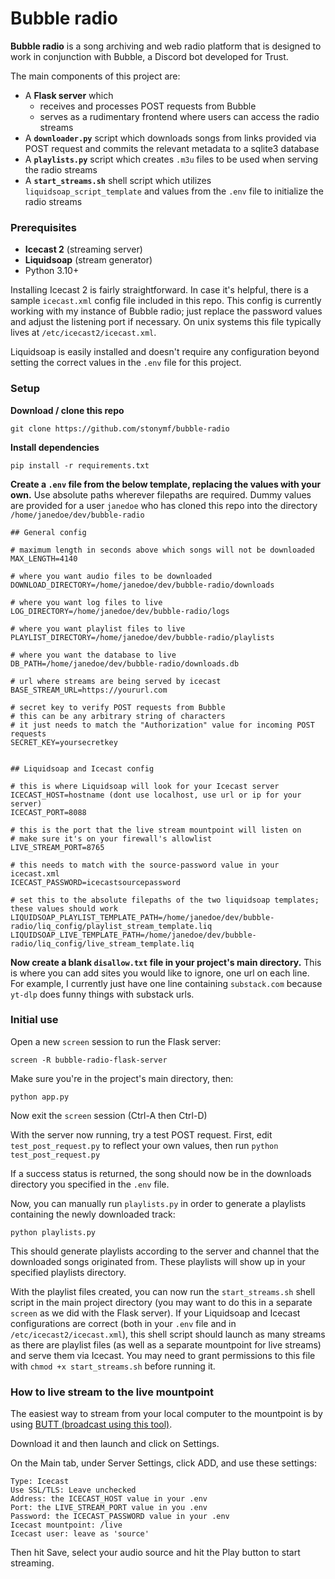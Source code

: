 # Bubble radio

**Bubble radio** is a song archiving and web radio platform that is designed to work in conjunction with Bubble, a Discord bot developed for Trust.

The main components of this project are:

- A **Flask server** which 
	- receives and processes POST requests from Bubble
	- serves as a rudimentary frontend where users can access the radio streams
- A **`downloader.py`** script which downloads songs from links provided via POST request and commits the relevant metadata to a sqlite3 database
- A **`playlists.py`** script which creates `.m3u` files to be used when serving the radio streams
- A **`start_streams.sh`** shell script which utilizes `liquidsoap_script_template` and values from the `.env` file to initialize the radio streams

### Prerequisites

- **Icecast 2** (streaming server)
- **Liquidsoap** (stream generator)
- Python 3.10+

Installing Icecast 2 is fairly straightforward. In case it's helpful, there is a sample `icecast.xml` config file included in this repo. This config is currently working with my instance of Bubble radio; just replace the password values and adjust the listening port if necessary. On unix systems this file typically lives at `/etc/icecast2/icecast.xml`.

Liquidsoap is easily installed and doesn't require any configuration beyond setting the correct values in the `.env` file for this project.

### Setup

**Download / clone this repo**

`git clone https://github.com/stonymf/bubble-radio`

**Install dependencies**

`pip install -r requirements.txt`

**Create a `.env` file from the below template, replacing the values with your own.** Use absolute paths wherever filepaths are required. Dummy values are provided for a user `janedoe` who has cloned this repo into the directory `/home/janedoe/dev/bubble-radio`

```
## General config

# maximum length in seconds above which songs will not be downloaded
MAX_LENGTH=4140

# where you want audio files to be downloaded
DOWNLOAD_DIRECTORY=/home/janedoe/dev/bubble-radio/downloads

# where you want log files to live
LOG_DIRECTORY=/home/janedoe/dev/bubble-radio/logs

# where you want playlist files to live
PLAYLIST_DIRECTORY=/home/janedoe/dev/bubble-radio/playlists

# where you want the database to live
DB_PATH=/home/janedoe/dev/bubble-radio/downloads.db

# url where streams are being served by icecast
BASE_STREAM_URL=https://yoururl.com

# secret key to verify POST requests from Bubble
# this can be any arbitrary string of characters
# it just needs to match the "Authorization" value for incoming POST requests
SECRET_KEY=yoursecretkey


## Liquidsoap and Icecast config

# this is where Liquidsoap will look for your Icecast server
ICECAST_HOST=hostname (dont use localhost, use url or ip for your server)
ICECAST_PORT=8088

# this is the port that the live stream mountpoint will listen on
# make sure it's on your firewall's allowlist
LIVE_STREAM_PORT=8765

# this needs to match with the source-password value in your icecast.xml
ICECAST_PASSWORD=icecastsourcepassword

# set this to the absolute filepaths of the two liquidsoap templates; these values should work
LIQUIDSOAP_PLAYLIST_TEMPLATE_PATH=/home/janedoe/dev/bubble-radio/liq_config/playlist_stream_template.liq
LIQUIDSOAP_LIVE_TEMPLATE_PATH=/home/janedoe/dev/bubble-radio/liq_config/live_stream_template.liq
```

**Now create a blank `disallow.txt` file in your project's main directory.** This is where you can add sites you would like to ignore, one url on each line. For example, I currently just have one line containing `substack.com` because `yt-dlp` does funny things with substack urls.

### Initial use

Open a new `screen` session to run the Flask server:

`screen -R bubble-radio-flask-server`

Make sure you're in the project's main directory, then:

`python app.py`

Now exit the `screen` session (Ctrl-A then Ctrl-D)

With the server now running, try a test POST request. First, edit `test_post_request.py` to reflect your own values, then run `python test_post_request.py`

If a success status is returned, the song should now be in the downloads directory you specified in the `.env` file.

Now, you can manually run `playlists.py` in order to generate a playlists containing the newly downloaded track:

`python playlists.py`

This should generate playlists according to the server and channel that the downloaded songs originated from. These playlists will show up in your specified playlists directory.

With the playlist files created, you can now run the `start_streams.sh` shell script in the main project directory (you may want to do this in a separate `screen` as we did with the Flask server). If your Liquidsoap and Icecast configurations are correct (both in your `.env` file and in `/etc/icecast2/icecast.xml`), this shell script should launch as many streams as there are playlist files (as well as a separate mountpoint for live streams) and serve them via Icecast. You may need to grant permissions to this file with `chmod +x start_streams.sh` before running it.

### How to live stream to the live mountpoint

The easiest way to stream from your local computer to the mountpoint is by using [BUTT (broadcast using this tool)](https://danielnoethen.de/butt/).

Download it and then launch and click on Settings. 

On the Main tab, under Server Settings, click ADD, and use these settings:

```
Type: Icecast
Use SSL/TLS: Leave unchecked
Address: the ICECAST_HOST value in your .env
Port: the LIVE_STREAM_PORT value in you .env
Password: the ICECAST_PASSWORD value in your .env
Icecast mountpoint: /live
Icecast user: leave as 'source'
```

Then hit Save, select your audio source and hit the Play button to start streaming.